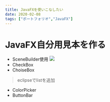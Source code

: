 ```yaml
---
title: JavaFXを使いこなしたい
date: 2020-02-08
tags: ["ポートフォリオ","JavaFX"]
---
```


 # JavaFX自分用見本を作る

 - SceneBuilder使用
<a href="url"><img src="boilerplate/path/blog_JavaFX.png"></a>
 - CheckBox 
 - ChoiseBox
 
 > eclipseでlistを追加
 
 - ColorPicker
 - ButtonBar

